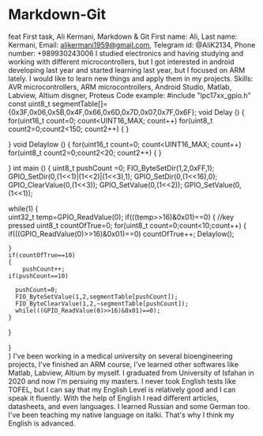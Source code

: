 # Markdown-Git
feat
First task, Ali Kermani, Markdown &amp; Git
First name: Ali, Last name: Kermani, 
Email: alikermani1959@gmail.com, Telegram id:  @AliK2134, Phone number: +989930243006
I studied electronics and having studying and working with different microcontrollers, but I got interested in android developing last year and started learning last year, but I focused on ARM lately. I would like to learn new things and apply them in my projects.
Skills: AVR microcontrollers, ARM microcontrollers, Android Studio, Matlab, Labview, Altium disgner, Proteus
Code example:
#include "lpc17xx_gpio.h"
const uint8_t segmentTable[]={0x3F,0x06,0x5B,0x4F,0x66,0x6D,0x7D,0x07,0x7F,0x6F};
void Delay ()
{
for(uint16_t count=0; count<UINT16_MAX; count++)
	for(uint8_t count2=0;count2<150; count2++)
	{
	}
	
}
void Delaylow ()
{
for(uint16_t count=0; count<UINT16_MAX; count++)
	for(uint8_t count2=0;count2<20; count2++)
	{
	}
	
}
int main ()
{
uint8_t pushCount =0;
FIO_ByteSetDir(1,2,0xFF,1);
GPIO_SetDir(0,(1<<1)|(1<<2)|(1<<3),1);
GPIO_SetDir(0,(1<<16),0);
GPIO_ClearValue(0,(1<<3));
GPIO_SetValue(0,(1<<2));
GPIO_SetValue(0,(1<<1));


while(1)
{	
uint32_t temp=GPIO_ReadValue(0);
if(((temp>>16)&0x01)==0)
{
	//key pressed
uint8_t countOfTrue=0;
for(uint8_t count=0;count<10;count++)
	{
		if(((GPIO_ReadValue(0)>>16)&0x01)==0)
		countOfTrue++;
		Delaylow();
		
	}
	if(countOfTrue==10)
	{
		pushCount++;
    if(pushCount==10)

	  pushCount=0;
	  FIO_ByteSetValue(1,2,segmentTable[pushCount]);
	  FIO_ByteClearValue(1,2,~segmentTable[pushCount]);
	  while(((GPIO_ReadValue(0)>>16)&0x01)==0);
	}
	

	 
}

	
}	
}
I've been working in a medical university on several bioengineering projects, I've finished an ARM course, I've learned other softwares like Matlab, Labview, Altium by myself.
I graduated from University of Isfahan in 2020 and now I'm persuing my masters.
I never took English tests like TOFEL, but I can say that my English Level is relatively good and I can speak it fluently. With the help of English I read different articles, datasheets, and even languages. I learned Russian and some German too. I've been teaching my native language on italki. That's why I think my English is advanced. 
